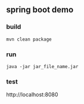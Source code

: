 ## spring boot demo

### build

```shell
mvn clean package
```

### run

```shell
java -jar jar_file_name.jar
```



### test

http://localhost:8080



